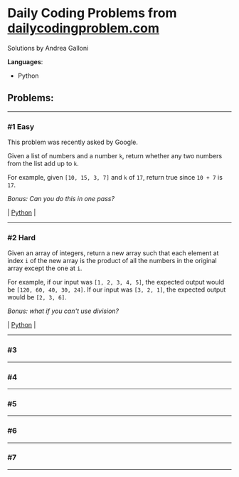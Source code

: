 # Daily Coding Problems from [dailycodingproblem.com](dailycodingproblem.com)

Solutions by Andrea Galloni

**Languages**:
- Python

## Problems:
---
### \#1 Easy

This problem was recently asked by Google.

Given a list of numbers and a number `k`, return whether any two numbers from the list add up to `k`.

For example, given `[10, 15, 3, 7]` and `k` of `17`, return true since `10 + 7` is `17`.

*Bonus: Can you do this in one pass?*

| [Python](Python/10/0001_E.py) | 

---

### \#2 Hard

Given an array of integers, return a new array such that each element at index `i` of the new array is the product of all the numbers in the original array except the one at `i`.

For example, if our input was `[1, 2, 3, 4, 5]`, the expected output would be `[120, 60, 40, 30, 24]`. If our input was `[3, 2, 1]`, the expected output would be `[2, 3, 6]`.

*Bonus:  what if you can't use division?*

| [Python](Python/10/0002_H.py) | 

---

### \#3

---

### \#4

---

### \#5

---

### \#6

---

### \#7

---